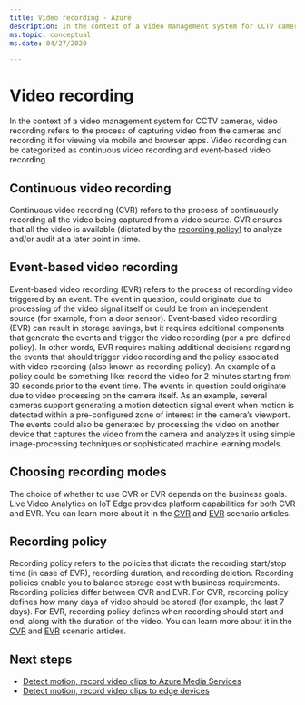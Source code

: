 ```yaml
---
title: Video recording - Azure
description: In the context of a video management system for CCTV cameras, video recording refers to the process of capturing video from the cameras and recording it for viewing via mobile and browser apps. Video recording can be categorized as continuous video recording and event-based video recording. 
ms.topic: conceptual
ms.date: 04/27/2020

---
```

# Video recording

In the context of a video management system for CCTV cameras, video recording refers to the process of capturing video from the cameras and recording it for viewing via mobile and browser apps. Video recording can be categorized as continuous video recording and event-based video recording. 

## Continuous video recording  

Continuous video recording (CVR) refers to the process of continuously recording all the video being captured from a video source. CVR ensures that all the video is available (dictated by the [recording policy](#recording-policy)) to analyze and/or audit at a later point in time.

## Event-based video recording  

Event-based video recording (EVR) refers to the process of recording video triggered by an event. The event in question, could originate due to processing of the video signal itself or could be from an independent source (for example, from a door sensor). Event-based video recording (EVR) can result in storage savings, but it requires additional components that generate the events and trigger the video recording (per a pre-defined policy). In other words, EVR requires making additional decisions regarding the events that should trigger video recording and the policy associated with video recording (also known as recording policy). An example of a policy could be something like: record the video for 2 minutes starting from 30 seconds prior to the event time. The events in question could originate due to video processing on the camera itself. As an example, several cameras support generating a motion detection signal event when motion is detected within a pre-configured zone of interest in the camera’s viewport. The events could also be generated by processing the video on another device that captures the video from the camera and analyzes it using simple image-processing techniques or sophisticated machine learning models. 

## Choosing recording modes  

The choice of whether to use CVR or EVR depends on the business goals. Live Video Analytics on IoT Edge provides platform capabilities for both CVR and EVR. You can learn more about it in the [CVR](continuous-video-recording-concept.md) and [EVR](event-based-video-recording-concept.md) scenario articles.

## Recording policy  

Recording policy refers to the policies that dictate the recording start/stop time (in case of EVR), recording duration, and recording deletion. Recording policies enable you to balance storage cost with business requirements. Recording policies differ between CVR and EVR. For CVR, recording policy defines how many days of video should be stored (for example, the last 7 days). For EVR, recording policy defines when recording should start and end, along with the duration of the video. You can learn more about it in the [CVR](continuous-video-recording-concept.md) and [EVR](event-based-video-recording-concept.md) scenario articles.

## Next steps

* [Detect motion, record video clips to Azure Media Services](detect-motion-record-video-clips-media-services-quickstart.md)
* [Detect motion, record video clips to edge devices](detect-motion-record-video-clips-edge-devices-quickstart.md)

